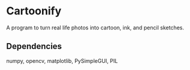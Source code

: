# Cartoonify
A program to turn real life photos into cartoon, ink, and pencil sketches. 

## Dependencies
numpy, opencv, matplotlib, PySimpleGUI, PIL
